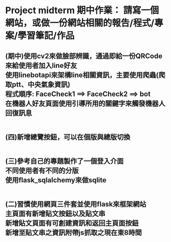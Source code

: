 # Project midterm 期中作業： 請寫一個網站，或做一份網站相關的報告/程式/專案/學習筆記/作品
<h2>
(期中)使用cv2來做臉部辨識，通過即給一份QRCode來給使用者加入line好友<br>
使用linebotapi來架構line相關資訊，主要使用爬蟲(爬取ptt、中央氣象資訊)<br>
程式順序: FaceCheck1 ==> FaceCheck2 ==> bot<br>
在機器人好友頁面使用引導所用的關鍵字來觸發機器人回復訊息<br><br>

(四)新增總覽按鈕，可以在個版與總版切換<br><br>

(三)參考自己的專題製作了一個登入介面<br>
不同使用者有不同的分版<br>
使用flask_sqlalchemy來做sqlite<br><br>

(二)習慣使用網頁三件套並使用flask來框架網站<br>
主頁面有新增貼文按鈕以及貼文串<br>
新增貼文頁面有可創建資訊和返回主頁面按鈕<br>
新增至貼文串之資訊附帶js抓取之現在東8時間